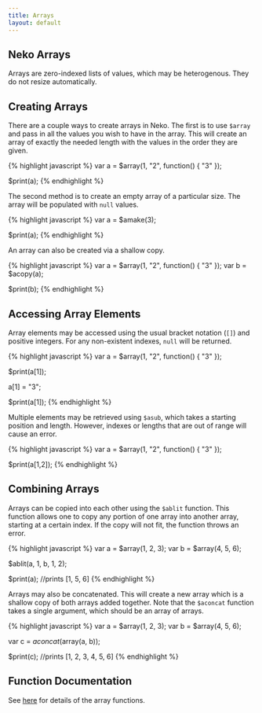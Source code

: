```yaml
---
title: Arrays
layout: default
---
```


## Neko Arrays

Arrays are zero-indexed lists of values, which may be heterogenous. They do not resize automatically.

## Creating Arrays

There are a couple ways to create arrays in Neko. The first is to use `$array` and pass in all the values you wish to have in the array. This will create an array of exactly the needed length with the values in the order they are given.

{% highlight javascript %}
var a = $array(1, "2", function() { "3" });

$print(a);
{% endhighlight %}

The second method is to create an empty array of a particular size. The array will be populated with `null` values.

{% highlight javascript %}
var a = $amake(3);

$print(a);
{% endhighlight %}

An array can also be created via a shallow copy.

{% highlight javascript %}
var a = $array(1, "2", function() { "3" });
var b = $acopy(a);

$print(b);
{% endhighlight %}

## Accessing Array Elements

Array elements may be accessed using the usual bracket notation (`[]`) and positive integers. For any non-existent indexes, `null` will be returned.

{% highlight javascript %}
var a = $array(1, "2", function() { "3" });

$print(a[1]);

a[1] = "3";

$print(a[1]);
{% endhighlight %}

Multiple elements may be retrieved using `$asub`, which takes a starting position and length. However, indexes or lengths that are out of range will cause an error.

{% highlight javascript %}
var a = $array(1, "2", function() { "3" });

$print(a[1,2]);
{% endhighlight %}

## Combining Arrays

Arrays can be copied into each other using the `$ablit` function. This function allows one to copy any portion of one array into another array, starting at a certain index. If the copy will not fit, the function throws an error.

{% highlight javascript %}
var a = $array(1, 2, 3);
var b = $array(4, 5, 6);

$ablit(a, 1, b, 1, 2);

$print(a); //prints [1, 5, 6]
{% endhighlight %}

Arrays may also be concatenated. This will create a new array which is a shallow copy of both arrays added together. Note that the `$aconcat` function takes a single argument, which should be an array of arrays.

{% highlight javascript %}
var a = $array(1, 2, 3);
var b = $array(4, 5, 6);

var c = $aconcat($array(a, b));

$print(c); //prints [1, 2, 3, 4, 5, 6]
{% endhighlight %}

## Function Documentation

See [here](http://nekovm.org/doc/view/builtins#array) for details of the array functions.
